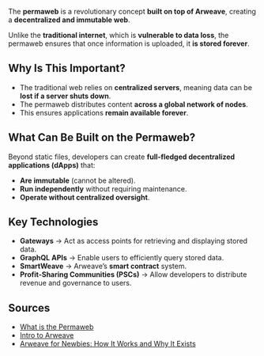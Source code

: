 The **permaweb** is a revolutionary concept **built on top of Arweave**, creating a **decentralized and immutable web**. 

Unlike the **traditional internet**, which is **vulnerable to data loss**, the permaweb ensures that once information is uploaded, it **is stored forever**.

## **Why Is This Important?**
- The traditional web relies on **centralized servers**, meaning data can be **lost if a server shuts down**.
- The permaweb distributes content **across a global network of nodes**.
- This ensures applications **remain available forever**.

## **What Can Be Built on the Permaweb?**
Beyond static files, developers can create **full-fledged decentralized applications (dApps)** that:
- **Are immutable** (cannot be altered).
- **Run independently** without requiring maintenance.
- **Operate without centralized oversight**.

## **Key Technologies**
- **Gateways** → Act as access points for retrieving and displaying stored data.
- **GraphQL APIs** → Enable users to efficiently query stored data.
- **SmartWeave** → Arweave’s **smart contract** system.
- **Profit-Sharing Communities (PSCs)** → Allow developers to distribute revenue and governance to users.

## **Sources**
- [What is the Permaweb](https://arweave.org/)
- [Intro to Arweave](https://arweavehub.com/primer)
- [Arweave for Newbies: How It Works and Why It Exists](https://x.com/onlyarweave/status/1805983704549929286)
